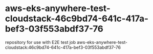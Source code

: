 # aws-eks-anywhere-test-cloudstack-46c9bd74-641c-417a-bef3-03f553abdf37-76
repository for use with E2E test job aws-eks-anywhere-test-cloudstack:46c9bd74-641c-417a-bef3-03f553abdf37-76
